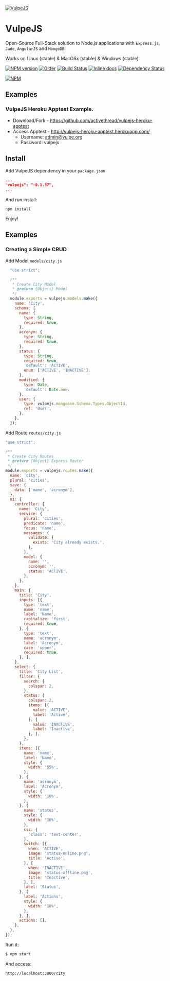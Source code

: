 [![VulpeJS](https://github.com/activethread/vulpejs/raw/master/images/vulpejs.png)](http://activethread.github.io/vulpejs/)
# VulpeJS

Open-Source Full-Stack solution to Node.js applications with `Express.js`, `Jade`, `AngularJS` and `MongoDB`.

Works on Linux (stable) & MacOSx (stable) & Windows (stable).

[![NPM version](https://badge.fury.io/js/vulpejs.svg)](http://badge.fury.io/js/vulpejs) [![Gitter](https://badges.gitter.im/activethread/vulpejs.svg)](https://gitter.im/activethread/vulpejs?utm_source=badge&utm_medium=badge&utm_campaign=pr-badge&utm_content=badge) [![Build Status](https://api.travis-ci.org/activethread/vulpejs.svg?branch=master)](https://travis-ci.org/activethread/vulpejs) [![Inline docs](http://inch-ci.org/github/activethread/vulpejs.svg?branch=master)](http://inch-ci.org/github/activethread/vulpejs) [![Dependency Status](https://david-dm.org/activethread/vulpejs.svg)](https://david-dm.org/activethread/vulpejs)

[![NPM](https://nodei.co/npm/vulpejs.png?downloads=true&downloadRank=true)](https://nodei.co/npm/vulpejs/)

## Examples

### VulpeJS Heroku Apptest Example.

- Download/Fork - https://github.com/activethread/vulpejs-heroku-apptest
- Access Apptest - http://vulpejs-heroku-apptest.herokuapp.com/
  * Username: admin@vulpe.org
  * Password: vulpejs

## Install
Add VulpeJS dependency in your `package.json`
```json
...
"vulpejs": "~0.1.37",
...
```

And run install:

    npm install

Enjoy!

## Examples

### Creating a Simple CRUD
Add Model `models/city.js`
```javascript
  "use strict";

  /**
   * Create City Model
   * @return {Object} Model
   */
  module.exports = vulpejs.models.make({
    name: 'City',
    schema: {
      name: {
        type: String,
        required: true,
      },
      acronym: {
        type: String,
        required: true,
      },
      status: {
        type: String,
        required: true,
        'default': 'ACTIVE',
        enum: ['ACTIVE', 'INACTIVE'],
      },
      modified: {
        type: Date,
        'default': Date.now,
      },
      user: {
        type: vulpejs.mongoose.Schema.Types.ObjectId,
        ref: 'User',
      },
    },
  });
```
Add Route `routes/city.js`
```javascript
"use strict";

/**
 * Create City Routes
 * @return {Object} Express Router
 */
module.exports = vulpejs.routes.make({
  name: 'city',
  plural: 'cities',
  save: {
    data: ['name', 'acronym'],
  },
  ui: {
    controller: {
      name: 'City',
      service: {
        plural: 'cities',
        predicate: 'name',
        focus: 'name',
        messages: {
          validate: {
            exists: 'City already exists.',
          },
        },
        model: {
          name: '',
          acronym: '',
          status: 'ACTIVE',
        },
      },
    },
    main: {
      title: 'City',
      inputs: [{
        type: 'text',
        name: 'name',
        label: 'Name',
        capitalize: 'first',
        required: true,
      }, {
        type: 'text',
        name: 'acronym',
        label: 'Acronym',
        case: 'upper',
        required: true,
      }, ],
    },
    select: {
      title: 'City List',
      filter: {
        search: {
          colspan: 2,
        },
        status: {
          colspan: 2,
          items: [{
            value: 'ACTIVE',
            label: 'Active',
          }, {
            value: 'INACTIVE',
            label: 'Inactive',
          }, ],
        },
      },
      items: [{
        name: 'name',
        label: 'Name',
        style: {
          width: '55%',
        },
      }, {
        name: 'acronym',
        label: 'Acronym',
        style: {
          width: '10%',
        },
      }, {
        name: 'status',
        style: {
          width: '10%',
        },
        css: {
          'class': 'text-center',
        },
        switch: [{
          when: 'ACTIVE',
          image: 'status-online.png',
          title: 'Active',
        }, {
          when: 'INACTIVE',
          image: 'status-offline.png',
          title: 'Inactive',
        }, ],
        label: 'Status',
      }, {
        label: 'Actions',
        style: {
          width: '10%',
        },
      }, ],
      actions: [],
    },
  },
});
```
Run it:

```bash
$ npm start
```
And access:
```
http://localhost:3000/city
```
